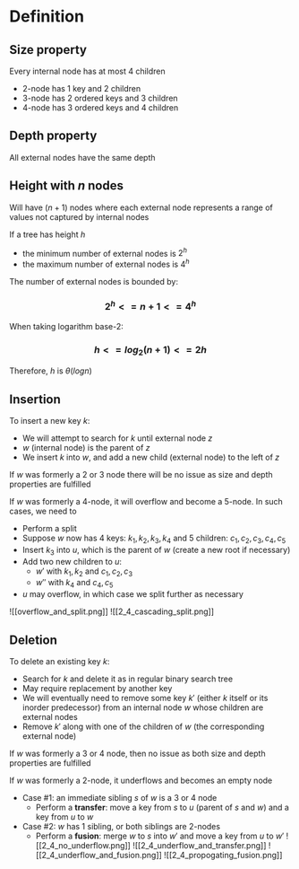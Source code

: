 # Definition
## Size property
Every internal node has at most 4 children
- 2-node has 1 key and 2 children
- 3-node has 2 ordered keys and 3 children
- 4-node has 3 ordered keys and 4 children
## Depth property
All external nodes have the same depth

## Height with $n$ nodes
Will have $(n+1)$ nodes where each external node represents a range of values not captured by internal nodes

If a tree has height $h$
- the minimum number of external nodes is $2^h$
- the maximum number of external nodes is $4^h$

The number of external nodes is bounded by:
### $$2^h <= n+1 <= 4^h$$
When taking logarithm base-2:
### $$h <= log_2(n+1) <= 2h$$
Therefore, $h$ is $\theta(logn)$

## Insertion
To insert a new key $k$:
- We will attempt to search for $k$ until external node $z$
- $w$ (internal node) is the parent of $z$
- We insert $k$ into $w$, and add a new child (external node) to the left of $z$

If $w$ was formerly a 2 or 3 node there will be no issue as size and depth properties are fulfilled

If $w$ was formerly a 4-node, it will overflow and become a 5-node. In such cases, we need to
- Perform a split
- Suppose $w$ now has 4 keys: $k_1, k_2, k_3, k_4$ and 5 children: $c_1, c_2, c_3, c_4, c_5$
- Insert $k_3$ into $u$, which is the parent of $w$ (create a new root if necessary)
- Add two new children to $u$:
	- $w'$ with $k_1, k_2$ and $c_1, c_2, c_3$
	- $w''$ with $k_4$ and $c_4, c_5$
- $u$ may overflow, in which case we split further as necessary

![[overflow_and_split.png]]
![[2_4_cascading_split.png]]

## Deletion
To delete an existing key $k$:
- Search for $k$ and delete it as in regular binary search tree
- May require replacement by another key
- We will eventually need to remove some key $k'$ (either $k$ itself or its inorder predecessor) from an internal node $w$ whose children are external nodes
- Remove $k'$ along with one of the children of $w$ (the corresponding external node)

If $w$ was formerly a 3 or 4 node, then no issue as both size and depth properties are fulfilled

If $w$ was formerly a 2-node, it underflows and becomes an empty node
- Case #1: an immediate sibling $s$ of $w$ is a 3 or 4 node
	- Perform a **transfer**: move a key from $s$ to $u$ (parent of $s$ and $w$) and a key from $u$ to $w$
- Case #2: $w$ has 1 sibling, or both siblings are 2-nodes
	- Perform a **fusion**: merge $w$ to $s$ into $w'$ and move a key from $u$ to $w'$
![[2_4_no_underflow.png]]
![[2_4_underflow_and_transfer.png]]
![[2_4_underflow_and_fusion.png]]
![[2_4_propogating_fusion.png]]
